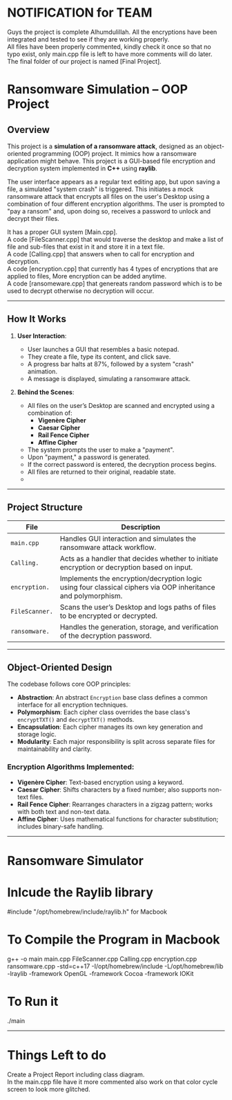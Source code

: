 # NOTIFICATION for TEAM
Guys the project is complete Alhumdulillah. All the encryptions have been integrated and tested to see if they are working properly.<br>
All files have been properly commented, kindly check it once so that no typo exist, only main.cpp file is left to have more comments will do later. <br>
The final folder of our project is named [Final Project].<br>

# Ransomware Simulation – OOP Project

## Overview

This project is a **simulation of a ransomware attack**, designed as an object-oriented programming (OOP) project. It mimics how a ransomware application might behave.
This project is a GUI-based file encryption and decryption system implemented in **C++** using **raylib**.

The user interface appears as a regular text editing app, but upon saving a file, a simulated "system crash" is triggered. This initiates a mock ransomware attack that encrypts all files on the user's Desktop using a combination of four different encryption algorithms. The user is prompted to "pay a ransom" and, upon doing so, receives a password to unlock and decrypt their files.

It has a proper GUI system [Main.cpp].<br>
A code [FileScanner.cpp] that would traverse the desktop and make a list of file and sub-files that exist in it and store it in a text file.<br>
A code [Calling.cpp] that answers when to call for encryption and decryption.<br>
A code [encryption.cpp] that currently has 4 types of encryptions that are applied to files, More encryption can be added anytime.<br>
A code [ransomeware.cpp] that genereats random password which is to be used to decrypt otherwise no decryption will occur.

---

## How It Works

1. **User Interaction**:
   - User launches a GUI that resembles a basic notepad.
   - They create a file, type its content, and click save.
   - A progress bar halts at 87%, followed by a system "crash" animation.
   - A message is displayed, simulating a ransomware attack.

2. **Behind the Scenes**:
   - All files on the user’s Desktop are scanned and encrypted using a combination of:
     - **Vigenère Cipher**
     - **Caesar Cipher**
     - **Rail Fence Cipher**
     - **Affine Cipher**
   - The system prompts the user to make a "payment".
   - Upon "payment," a password is generated.
   - If the correct password is entered, the decryption process begins.
   - All files are returned to their original, readable state.
   - 
---

## Project Structure

| File               | Description |
|--------------------|-------------|
| `main.cpp`         | Handles GUI interaction and simulates the ransomware attack workflow. |
| `Calling.`        | Acts as a handler that decides whether to initiate encryption or decryption based on input. |
| `encryption.`     | Implements the encryption/decryption logic using four classical ciphers via OOP inheritance and polymorphism. |
| `FileScanner.`    | Scans the user’s Desktop and logs paths of files to be encrypted or decrypted. |
| `ransomware.`     | Handles the generation, storage, and verification of the decryption password. |

---

## Object-Oriented Design

The codebase follows core OOP principles:
- **Abstraction**: An abstract `Encryption` base class defines a common interface for all encryption techniques.
- **Polymorphism**: Each cipher class overrides the base class's `encryptTXT()` and `decryptTXT()` methods.
- **Encapsulation**: Each cipher manages its own key generation and storage logic.
- **Modularity**: Each major responsibility is split across separate files for maintainability and clarity.

### Encryption Algorithms Implemented:
- **Vigenère Cipher**: Text-based encryption using a keyword.
- **Caesar Cipher**: Shifts characters by a fixed number; also supports non-text files.
- **Rail Fence Cipher**: Rearranges characters in a zigzag pattern; works with both text and non-text data.
- **Affine Cipher**: Uses mathematical functions for character substitution; includes binary-safe handling.

---

# Ransomware Simulator

# Inlcude the Raylib library
#include "/opt/homebrew/include/raylib.h"  for Macbook

# To Compile the Program in Macbook
g++ -o main main.cpp FileScanner.cpp Calling.cpp encryption.cpp ransomware.cpp -std=c++17 -I/opt/homebrew/include -L/opt/homebrew/lib -lraylib -framework OpenGL -framework Cocoa -framework IOKit

#  To Run it
./main

---
# Things Left to do
Create a Project Report including class diagram.<br>
In the main.cpp file have it more commented also work on that color cycle screen to look more glitched.
